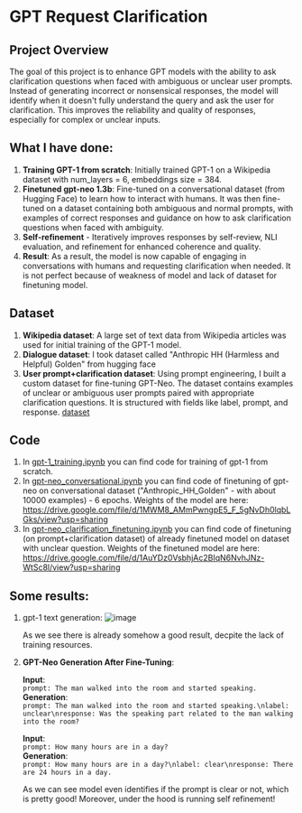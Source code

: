 # GPT Request Clarification

## Project Overview
The goal of this project is to enhance GPT models with the ability to ask clarification questions when faced with ambiguous or unclear user prompts. Instead of generating incorrect or nonsensical responses, the model will identify when it doesn't fully understand the query and ask the user for clarification. This improves the reliability and quality of responses, especially for complex or unclear inputs.

## What I have done:
1. **Training GPT-1 from scratch**: Initially trained GPT-1 on a Wikipedia dataset with num_layers = 6, embeddings size = 384.
2. **Finetuned gpt-neo 1.3b**: Fine-tuned on a conversational dataset (from Hugging Face) to learn how to interact with humans. It was then fine-tuned on a dataset containing both ambiguous and normal prompts, with examples of correct responses and guidance on how to ask clarification questions when faced with ambiguity.
3. **Self-refinement** - Iteratively improves responses by self-review, NLI evaluation, and refinement for enhanced coherence and quality.
4. **Result**: As a result, the model is now capable of engaging in conversations with humans and requesting clarification when needed. It is not perfect because of weakness of model and lack of dataset for finetuning model.

## Dataset
1. **Wikipedia dataset**: A large set of text data from Wikipedia articles was used for initial training of the GPT-1 model.
2. **Dialogue dataset**: I took dataset called "Anthropic HH (Harmless and Helpful) Golden" from hugging face
3. **User prompt+clarification dataset**: Using prompt engineering, I built a custom dataset for fine-tuning GPT-Neo. The dataset contains examples of unclear or ambiguous user prompts paired with appropriate clarification questions. It is structured with fields like label, prompt, and response. [dataset](./dataset.json)


## Code
1. In [gpt-1_training.ipynb](./code/gpt-1_training.ipynb) you can find code for training of gpt-1 from scratch.
1. In [gpt-neo_conversational.ipynb](./code/gpt-neo_conversational.ipynb) you can find code of finetuning of gpt-neo on conversational dataset ("Anthropic_HH_Golden" - with about 10000 examples) - 6 epochs. Weights of the model are here: https://drive.google.com/file/d/1MWM8_AMmPwngpE5_F_5gNvDh0lqbLGks/view?usp=sharing
2. In [gpt-neo_clarification_finetuning.ipynb](./code/gpt-neo_clarification_finetuning.ipynb) you can find code of finetuning (on prompt+clarification dataset) of already finetuned model on dataset with unclear question. Weights of the finetuned model are here: https://drive.google.com/file/d/1AuYDz0VsbhjAc2BIqN6NvhJNz-WtSc8l/view?usp=sharing

## Some results:
1. gpt-1 text generation:
   ![image](https://github.com/user-attachments/assets/f9a2e7ff-885b-4d72-bf52-682c452a0dec)

   As we see there is already somehow a good result, decpite the lack of training resources.
2. **GPT-Neo Generation After Fine-Tuning**:

   **Input**:  
   `prompt: The man walked into the room and started speaking.`  
   **Generation**:  
   `prompt: The man walked into the room and started speaking.\nlabel: unclear\nresponse: Was the speaking part related to the man walking into the room?`  

   **Input**:  
   `prompt: How many hours are in a day?`  
   **Generation**:  
   `prompt: How many hours are in a day?\nlabel: clear\nresponse: There are 24 hours in a day.`  

   As we can see model even identifies if the prompt is clear or not, which is pretty good! Moreover, under the hood is running self refinement!
   
